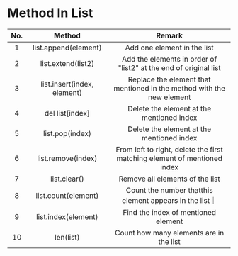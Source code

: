 # Method In List
|No. |Method|Remark|
|:---:|:---:|:---:|
|1|list.append(element)|Add one element in the list|
|2|list.extend(list2)|Add the elements in order of "list2" at the end of original list|
|3|list.insert(index, element)|Replace the element that mentioned in the method with the new element|
|4|del list[index]|Delete the element at the mentioned index|
|5|list.pop(index)|Delete the element at the mentioned index|
|6|list.remove(index)|From left to right, delete the first matching element of mentioned index|
|7|list.clear()|Remove all elements of the list|
|8|list.count(element)|Count the number thatthis element appears in the list｜
|9|list.index(element)|Find the index of mentioned element|
|10|len(list)|Count how many elements are in the list|
